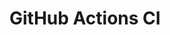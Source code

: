 # GitHub Actions CI




































































































































































































































































































































































































































































































































































































































































































































































































































































































































































































































































































































































































































































































































































































































































































































































































































































































































































































































































































































































































































































































































































































































































































































































































































